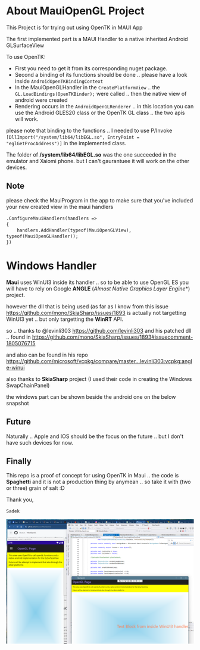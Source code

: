 # About MauiOpenGL Project

This Project is for trying out using OpenTK in MAUI App

The first implemented part  is a MAUI Handler  to a native  inherited Android GLSurfaceView 


To use OpenTK: 

- First you need to get it from its corresponding nuget package.
- Second a binding of its functions should be done  .. please have a look inside  `AndroidOpenTKBindingContext`
- In the MauiOpenGLHandler  in the `CreatePlatformView`  .. the `GL.LoadBindings(OpenTKBinder);`  were called  .. then the native view of android were created
- Rendering occurs in the `AndroidOpenGLRenderer`  ..  in this location  you can use  the Android GLES20  class or the OpenTK  GL  class .. the two apis will work.


please note that binding to the functions .. I needed to use P/Invoke       `[DllImport("/system/lib64/libEGL.so", EntryPoint = "eglGetProcAddress")]` in the implemented class.

The folder of  **/system/lib64/libEGL.so**   was the one succeeded in the emulator and Xaiomi phone.   but I can't gaurantuee it will work on the other devices.

## Note

please check the MauiProgram in the app to make sure that you've included your new created view in the maui handlers

```
.ConfigureMauiHandlers(handlers =>
{
	handlers.AddHandler(typeof(MauiOpenGLView), typeof(MauiOpenGLHandler));
})
```


# Windows Handler

**Maui** uses WinUI3 inside its handler .. so to be able to use OpenGL ES you will have to rely on  Google **ANGLE**  (*Almost Native Graphics Layer Engine**) project.

however the dll that is being used (as far as I know from this issue https://github.com/mono/SkiaSharp/issues/1893  is actually not targetting WinUI3 yet  .. but only targetting the **WinRT** API.

so .. thanks to @levinli303 https://github.com/levinli303  and his patched dll .. found in https://github.com/mono/SkiaSharp/issues/1893#issuecomment-1805076715  

and also can be found in his repo https://github.com/microsoft/vcpkg/compare/master...levinli303:vcpkg:angle-winui 

also thanks to **SkiaSharp** project  (I used their code in creating the Windows SwapChainPanel) 

the windows part can be shown beside the android one on the below snapshot



## Future 

Naturally  ..  Apple and IOS  should be the focus on the future  ..  but I don't have such devices for now.

## Finally 

This repo is a proof of concept for using OpenTK in Maui  ..  the code is **Spaghetti**  and it is not a production thing by anymean  .. so take it with (two or three) grain of salt :D 

Thank you,

	Sadek


![alt text][logo]

[logo]: MauiOpenGL.png "Maui Open GL"